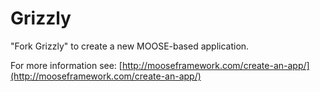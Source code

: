 Grizzly
=====

"Fork Grizzly" to create a new MOOSE-based application.

For more information see: [http://mooseframework.com/create-an-app/](http://mooseframework.com/create-an-app/)

